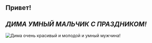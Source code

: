 ## Привет!

## _ДИМА УМНЫЙ МАЛЬЧИК С ПРАЗДНИКОМ!_

![Дима очень красивый и молодой и умный мужчина!](https://drive.google.com/file/d/1jeq7kiWGyXA55rMt3A8kgb07qa9nqps7/view?usp=share_link)